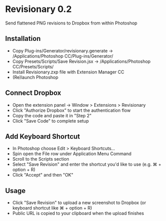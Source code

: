 # Revisionary 0.2

Send flattened PNG revisions to Dropbox from within Photoshop

## Installation

* Copy Plug-ins/Generator/revisionary.generate -> /Applications/Photoshop CC/Plug-ins/Generator/
* Copy Presets/Scripts/Save Revision.jsx -> /Applications/Photoshop CC/Presets/Scripts/
* Install Revisionary.zxp file with Extension Manager CC
* (Re)launch Photoshop

## Connect Dropbox

* Open the extension panel -> Window > Extensions > Revisionary
* Click "Authorize Dropbox" to start the authentication flow
* Copy the code and paste it in "Step 2"
* Click "Save Code" to complete setup

## Add Keyboard Shortcut

* In Photoshop choose Edit > Keyboard Shortcuts…
* Spin open the File row under Application Menu Command
* Scroll to the Scripts section
* Select "Save Revision" and enter the shortcut you'd like to use (e.g. ⌘ + option + R)
* Click "Accept" and then "OK"

## Usage

* Click "Save Revision" to upload a new screenshot to Dropbox (or keyboard shortcut like ⌘ + option + R)
* Public URL is copied to your clipboard when the upload finishes
